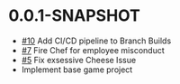 # 0.0.1-SNAPSHOT
- [#10](https://github.com/JohnStegmaier/Pizza-Launch/issues/10) Add CI/CD pipeline to Branch Builds
- [#7](https://github.com/JohnStegmaier/Pizza-Launch/issues/7) Fire Chef for employee misconduct
- [#5](https://github.com/JohnStegmaier/Pizza-Launch/issues/5) Fix exsessive Cheese Issue
- Implement base game project
